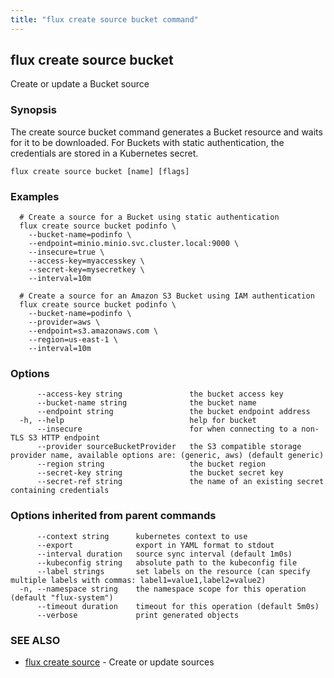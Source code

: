 ```yaml
---
title: "flux create source bucket command"
---
```

## flux create source bucket

Create or update a Bucket source

### Synopsis

The create source bucket command generates a Bucket resource and waits for it to be downloaded.
For Buckets with static authentication, the credentials are stored in a Kubernetes secret.

```
flux create source bucket [name] [flags]
```

### Examples

```
  # Create a source for a Bucket using static authentication
  flux create source bucket podinfo \
	--bucket-name=podinfo \
    --endpoint=minio.minio.svc.cluster.local:9000 \
	--insecure=true \
	--access-key=myaccesskey \
	--secret-key=mysecretkey \
    --interval=10m

  # Create a source for an Amazon S3 Bucket using IAM authentication
  flux create source bucket podinfo \
	--bucket-name=podinfo \
	--provider=aws \
    --endpoint=s3.amazonaws.com \
	--region=us-east-1 \
    --interval=10m
```

### Options

```
      --access-key string               the bucket access key
      --bucket-name string              the bucket name
      --endpoint string                 the bucket endpoint address
  -h, --help                            help for bucket
      --insecure                        for when connecting to a non-TLS S3 HTTP endpoint
      --provider sourceBucketProvider   the S3 compatible storage provider name, available options are: (generic, aws) (default generic)
      --region string                   the bucket region
      --secret-key string               the bucket secret key
      --secret-ref string               the name of an existing secret containing credentials
```

### Options inherited from parent commands

```
      --context string      kubernetes context to use
      --export              export in YAML format to stdout
      --interval duration   source sync interval (default 1m0s)
      --kubeconfig string   absolute path to the kubeconfig file
      --label strings       set labels on the resource (can specify multiple labels with commas: label1=value1,label2=value2)
  -n, --namespace string    the namespace scope for this operation (default "flux-system")
      --timeout duration    timeout for this operation (default 5m0s)
      --verbose             print generated objects
```

### SEE ALSO

* [flux create source](/cmd/flux_create_source/)	 - Create or update sources

